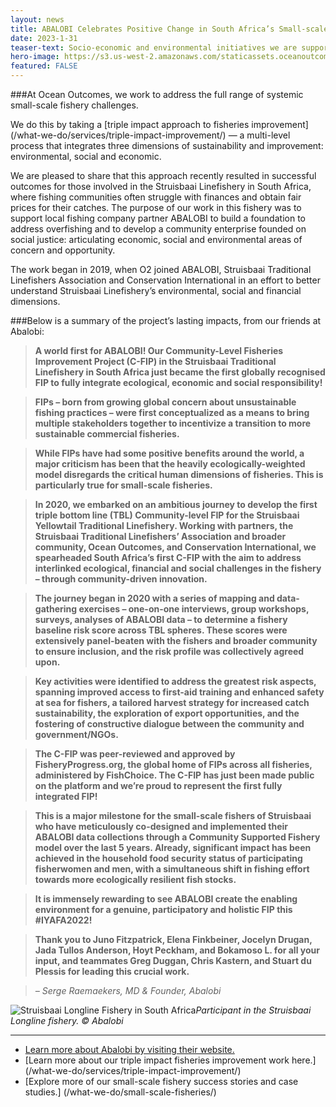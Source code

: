 ```yaml
---
layout: news
title: ABALOBI Celebrates Positive Change in South Africa’s Small-scale Fisheries
date: 2023-1-31
teaser-text: Socio-economic and environmental initiatives we are supporting in South Africa are producing positive outcomes for small-scale fishers involved in the Struisbaai Yellowtail Traditional Linefishery.
hero-image: https://s3.us-west-2.amazonaws.com/staticassets.oceanoutcomes.org/hero+photos/abalobi1100hero.png
featured: FALSE
---
```


###At Ocean Outcomes, we work to address the full range of systemic small-scale fishery challenges.

We do this by taking a [triple impact approach to fisheries improvement] (/what-we-do/services/triple-impact-improvement/) — a multi-level process that integrates three dimensions of sustainability and improvement: environmental, social and economic. 

We are pleased to share that this approach recently resulted in successful outcomes for those involved in the Struisbaai Linefishery in South Africa, where fishing communities often struggle with finances and obtain fair prices for their catches. The purpose of our work in this fishery was to support local fishing company partner ABALOBI to build a foundation to address overfishing and to develop a community enterprise founded on social justice: articulating economic, social and environmental areas of concern and opportunity. 

The work began in 2019, when O2 joined ABALOBI, Struisbaai Traditional Linefishers Association and Conservation International in an effort to better understand Struisbaai Linefishery’s environmental, social and financial dimensions.

###Below is a summary of the project’s lasting impacts, from our friends at Abalobi:

> **A world first for ABALOBI! Our Community-Level Fisheries Improvement Project (C-FIP) in the Struisbaai Traditional Linefishery in South Africa just became the first globally recognised FIP to fully integrate ecological, economic and social responsibility!**  
 
> **FIPs – born from growing global concern about unsustainable fishing practices – were first conceptualized as a means to bring multiple stakeholders together to incentivize a transition to more sustainable commercial fisheries.**  

> **While FIPs have had some positive benefits around the world, a major criticism has been that the heavily ecologically-weighted model disregards the critical human dimensions of fisheries. This is particularly true for small-scale fisheries.**  

> **In 2020, we embarked on an ambitious journey to develop the first triple bottom line (TBL) Community-level FIP for the Struisbaai Yellowtail Traditional Linefishery. Working with partners, the Struisbaai Traditional Linefishers’ Association and broader community, Ocean Outcomes, and Conservation International, we spearheaded South Africa’s first C-FIP with the aim to address interlinked ecological, financial and social challenges in the fishery – through community-driven innovation.**  

> **The journey began in 2020 with a series of mapping and data-gathering exercises – one-on-one interviews, group workshops, surveys, analyses of ABALOBI data – to determine a fishery baseline risk score across TBL spheres. These scores were extensively panel-beaten with the fishers and broader community to ensure inclusion, and the risk profile was collectively agreed upon.**  

> **Key activities were identified to address the greatest risk aspects, spanning improved access to first-aid training and enhanced safety at sea for fishers, a tailored harvest strategy for increased catch sustainability, the exploration of export opportunities, and the fostering of constructive dialogue between the community and government/NGOs.**  

> **The C-FIP was peer-reviewed and approved by FisheryProgress.org, the global home of FIPs across all fisheries, administered by FishChoice. The C-FIP has just been made public on the platform and we’re proud to represent the first fully integrated FIP!**  

> **This is a major milestone for the small-scale fishers of Struisbaai who have meticulously co-designed and implemented their ABALOBI data collections through a Community Supported Fishery model over the last 5 years. Already, significant impact has been achieved in the household food security status of participating fisherwomen and men, with a simultaneous shift in fishing effort towards more ecologically resilient fish stocks.**  

> **It is immensely rewarding to see ABALOBI create the enabling environment for a genuine, participatory and holistic FIP this #IYAFA2022!**  

> **Thank you to Juno Fitzpatrick, Elena Finkbeiner, Jocelyn Drugan, Jada Tullos Anderson, Hoyt Peckham, and Bokamoso L. for all your input, and teammates Greg Duggan, Chris Kastern, and Stuart du Plessis for leading this crucial work.**  

> *– Serge Raemaekers, MD & Founder, Abalobi*  

![Struisbaai Longline Fishery in South Africa](https://s3.us-west-2.amazonaws.com/staticassets.oceanoutcomes.org/hero+photos/Abalobi-Struisbaai_image100.png)*Participant in the Struisbaai Longline fishery. © Abalobi*

----

* <a href="https://abalobi.org" target="_blank">Learn more about Abalobi by visiting their website.</a>
* [Learn more about our triple impact fisheries improvement work here.] (/what-we-do/services/triple-impact-improvement/)
* [Explore more of our small-scale fishery success stories and case studies.] (/what-we-do/small-scale-fisheries/)
